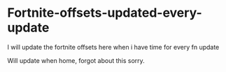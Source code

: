 # Fortnite-offsets-updated-every-update
I will update the fortnite offsets here when i have time for every fn update

Will update when home, forgot about this sorry.

